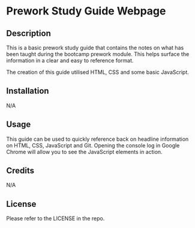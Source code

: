 # Prework Study Guide Webpage

## Description

This is a basic prework study guide that contains the notes on what has been taught during the bootcamp prework module. This helps surface the information in a clear and easy to reference format. 

The creation of this guide utilised HTML, CSS and some basic JavaScript.

## Installation
N/A

## Usage

This guide can be used to quickly reference back on headline information on HTML, CSS, JavaScript and Git. Opening the console log in Google Chrome will allow you to see the JavaScript elements in action.

## Credits

N/A

## License

Please refer to the LICENSE in the repo.
